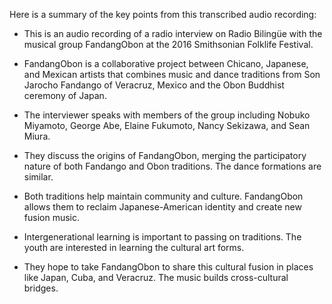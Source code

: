 Here is a summary of the key points from this transcribed audio recording:

- This is an audio recording of a radio interview on Radio Bilingüe with the musical group FandangObon at the 2016 Smithsonian Folklife Festival.

- FandangObon is a collaborative project between Chicano, Japanese, and Mexican artists that combines music and dance traditions from Son Jarocho Fandango of Veracruz, Mexico and the Obon Buddhist ceremony of Japan. 

- The interviewer speaks with members of the group including Nobuko Miyamoto, George Abe, Elaine Fukumoto, Nancy Sekizawa, and Sean Miura.

- They discuss the origins of FandangObon, merging the participatory nature of both Fandango and Obon traditions. The dance formations are similar.

- Both traditions help maintain community and culture. FandangObon allows them to reclaim Japanese-American identity and create new fusion music.

- Intergenerational learning is important to passing on traditions. The youth are interested in learning the cultural art forms.

- They hope to take FandangObon to share this cultural fusion in places like Japan, Cuba, and Veracruz. The music builds cross-cultural bridges.